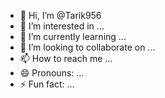- 👋 Hi, I’m @Tarik956
- 👀 I’m interested in ...
- 🌱 I’m currently learning ...
- 💞️ I’m looking to collaborate on ...
- 📫 How to reach me ...
- 😄 Pronouns: ...
- ⚡ Fun fact: ...

<!---
Tarik956/Tarik956 is a ✨ special ✨ repository because its `README.md` (this file) appears on your GitHub profile.
You can click the Preview link to take a look at your changes.
---!.READE .md

